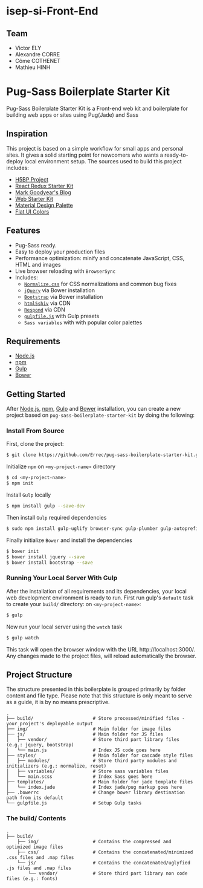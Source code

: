 # isep-si-Front-End

## Team

* Victor ELY
* Alexandre CORRE
* Côme COTHENET
* Mathieu HINH

# Pug-Sass Boilerplate Starter Kit

Pug-Sass Boilerplate Starter Kit is a Front-end web kit and boilerplate for building web apps or sites using Pug(Jade) and Sass

## Inspiration

This project is based on a simple workflow for small apps and personal sites. It gives a solid starting point for newcomers who wants a ready-to-deploy local environment setup. The sources used to build this project includes:

  * [H5BP Project](https://github.com/h5bp/html5-boilerplate)
  * [React Redux Starter Kit](https://github.com/davezuko/react-redux-starter-kit)
  * [Mark Goodyear's Blog](https://markgoodyear.com/2014/01/getting-started-with-gulp/)
  * [Web Starter Kit](https://github.com/google/web-starter-kit)
  * [Material Design Palette](https://www.materialpalette.com/)
  * [Flat UI Colors](https://flatuicolors.com/)

## Features

  * Pug-Sass ready.
  * Easy to deploy your production files
  * Performance optimization: minify and concatenate JavaScript, CSS, HTML and images
  * Live browser reloading with `BrowserSync`
  * Includes:
    * [`Normalize.css`](https://necolas.github.com/normalize.css/) for CSS normalizations and common bug fixes
    * [`jQuery`](https://jquery.com/) via Bower installation
    * [`Bootstrap`](http://getbootstrap.com/) via Bower installation
    * [`html5shiv`](https://github.com/aFarkas/html5shiv) via CDN
    * [`Respond`](https://github.com/scottjehl/Respond) via CDN
    * [`gulpfile.js`](http://gulpjs.com/) with Gulp presets
    * `Sass variables` with with popular color palettes

## Requirements

* [Node.js](https://nodejs.org)
* [npm](https://www.npmjs.com)
* [Gulp](http://gulpjs.com/)
* [Bower](https://bower.io/)

## Getting Started

After [Node.js](https://nodejs.org/en/download/), [npm](https://docs.npmjs.com/getting-started/installing-node), [Gulp](https://github.com/gulpjs/gulp/blob/master/docs/getting-started.md) and [Bower](https://bower.io/#install-bower) installation, you can create a new project based on `pug-sass-boilerplate-starter-kit` by doing the following:

### Install From Source

First, clone the project:

```bash
$ git clone https://github.com/Errec/pug-sass-boilerplate-starter-kit.git <my-project-name>
```

Initialize `npm` on `<my-project-name>` directory

```bash
$ cd <my-project-name>
$ npm init
```

Install `Gulp` locally

```bash
$ npm install gulp --save-dev
```

Then install `Gulp` required dependencies

```bash
$ sudo npm install gulp-uglify browser-sync gulp-plumber gulp-autoprefixer gulp-sass gulp-jade gulp-imagemin del gulp-cache gulp-clean-css gulp-sourcemaps gulp-concat beeper gulp-util gulp-rename gulp-notify --save-dev
```

Finally initialize `Bower` and install the dependencies

```bash
$ bower init
$ bower install jquery --save
$ bower install bootstrap --save
```

### Running Your Local Server With Gulp

After the installation of all requirements and its dependencies, your local web development environment is ready to run. First run gulp's `default` task to create your `build/` directory: on `<my-project-name>`:

```bash
$ gulp
```

Now run your local server using the `watch` task

```bash
$ gulp watch
```

This task will open the browser window with the URL http://localhost:3000/. Any changes made to the project files, will reload automatically the browser.

## Project Structure

The structure presented in this boilerplate is grouped primarily by folder content and file type. Please note that this structure is only meant to serve as a guide, it is by no means prescriptive.

```
.
├── build/                      # Store processed/minified files - your project's deployable output
├── img/                        # Main folder for image files
├── js/                         # Main folder for JS files
│   ├── vendor/                 # Store third part library files (e.g.: jquery, bootstrap)
│   └── main.js                 # Index JS code goes here
├── styles/                     # Main folder for cascade style files
│   ├── modules/                # Store third party modules and initializers (e.g.: normalize, reset)
│   ├── variables/              # Store sass variables files
│   └── main.scss               # Index Sass goes here
├── templates/                  # Main folder for jade template files
│   └── index.jade              # Index jade/pug markup goes here
├── .bowerrc                    # Change bower library destination path from its default
└── gulpfile.js                 # Setup Gulp tasks
```

### The build/ Contents

```
.
├── build/
    ├── img/                    # Contains the compressed and optimized image files
    ├── css/                    # Contains the concatenated/minimized .css files and .map files
    └── js/                     # Contains the concatenated/uglyfied .js files and .map files
        └── vendor/             # Store third part library non code files (e.g.: fonts)
```
